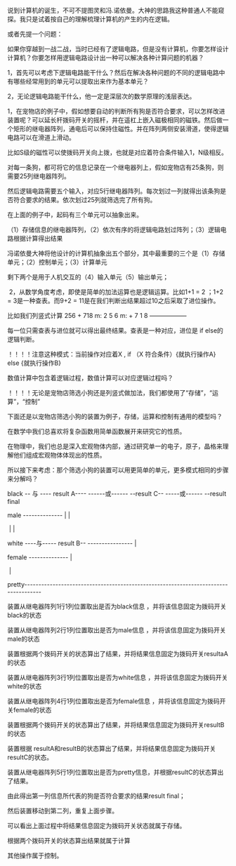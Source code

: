说到计算机的诞生，不可不提图灵和冯.诺依曼。大神的思路我这种普通人不能窥探。我只是试着按自己的理解梳理计算机的产生的内在逻辑。

或者先提一个问题：

如果你穿越到一战二战，当时已经有了逻辑电路，但是没有计算机，你要怎样设计计算机？你要怎样用逻辑电路设计出一种可以解决各种计算问题的机器？

1，首先可以考虑下逻辑电路能干什么？然后在解决各种问题的不同的逻辑电路中有哪些经常用到的单元可以提取出来作为基本单元？

2，无论逻辑电路能干什么，他一定是深层次的数学原理的浅层表达。

​			1，在宠物店的例子中，假如想要自动的判断所有狗是否符合要求，可以怎样改进装置呢？可以延长杆拨码开关的摇杆，并在遥杠上嵌入磁极相同的磁铁。然后做一个矩形的继电器阵列，通电后可以保持住磁性。并在阵列两侧安装滑道，使得逻辑电路可以在滑道上滑动。

比如S级的磁性可以使拨码开关向上拨，也就是对应着符合条件输入1，N级相反。

对每一条狗，都可将它的信息记录在一个继电器列上，假如宠物店有25条狗，则需要25列继电器阵列。

然后逻辑电路需要五个输入，对应5行继电器阵列。每次划过一列就得出该条狗是否符合要求的结果。依次划过25列就筛选完了所有狗。

在上面的例子中，起码有三个单元可以抽象出来。

（1）存储信息的继电器阵列，（2）依次有序的将逻辑电路划过阵列；（3）逻辑电路根据计算得出结果

冯诺依曼大神将他设计的计算机抽象出五个部分，其中最重要的三个是（1）存储单元；（2）控制单元；（3）计算单元

剩下两个是用于人机交互的（4）输入单元（5）输出单元；

​			2，从数学角度考虑，即使是简单的加法运算也是逻辑运算。比如1+1 = 2 ；1+2 = 3是一种查表。而9+2 = 11是在我们判断出结果超过10之后采取了进位操作。

比如我们列竖式计算 256 + 718
	m:    		  2 5 6
	m:    +		7 1 8
	            ——————

每一位只需查表与进位就可以得出最终结果。查表是一种对应，进位是 if   else的逻辑判断。

！！！！注意这种模式：当前操作对应着X , if （X 符合条件）{就执行操作A} else {就执行操作B}

数值计算中包含着逻辑过程，数值计算可以对应逻辑过程吗？





！！！！无论是宠物店筛选小狗还是列竖式做加法，我们都使用了“存储”，“运算”，“控制”

下面还是以宠物店筛选小狗的装置为例子，存储，运算和控制有通用的模型吗？

在数学中我们总喜欢将复杂函数用简单函数展开来研究它的性质。

在物理中，我们也总是深入宏观物体内部，通过研究单一的电子，原子，晶格来理解他们组成宏观物体体现出的性质。

所以接下来考虑：那个筛选小狗的装置可以用更简单的单元，更多模式相同的步骤来分解吗？

black    --  与   ----   result A---- ------或------    --result C--   -----或------  --result final

male    --------------					  				|										|

​												  				 |										|

white	----与-----      result B--  ----------------										|

female --------------																				|

​																											|

pretty------------------------------------------------------------------------------------



装置从继电器阵列1行1列位置取出是否为black信息 ，并将该信息固定为拨码开关black的状态

装置从继电器阵列2行1列位置取出是否为male信息 ，并将该信息固定为拨码开关male的状态

装置根据两个拨码开关的状态算出了结果，并将结果信息固定为拨码开关resultaA的状态

装置从继电器阵列3行1列位置取出是否为white信息 ，并将该信息固定为拨码开关white的状态

装置从继电器阵列4行1列位置取出是否为female信息 ，并将该信息固定为拨码开关female的状态

装置根据两个拨码开关的状态算出了结果，并将结果信息固定为拨码开关resultB的状态

装置根据 resultA和resultB的状态算出了结果，并将结果信息固定为拨码开关resultC的状态。

装置从继电器阵列5行1列位置取出是否为pretty信息，并根据resultC的状态算出了结果。

由此得出第一列信息所代表的狗是否符合要求的结果result final；

然后装置移动到第二列，重复上面步骤。

可以看出上面过程中将结果信息固定为拨码开关状态就属于存储。

根据两个拨码开关的状态算出结果就属于计算

其他操作属于控制。



